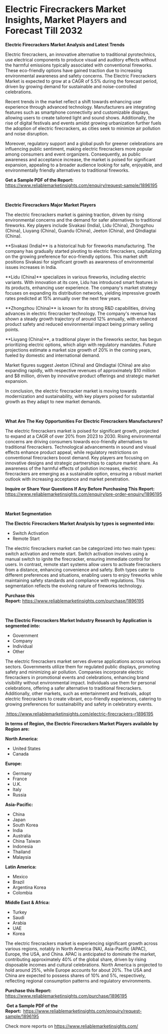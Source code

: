 <p><h1>Electric Firecrackers Market Insights, Market Players and Forecast Till 2032</h1></p><p><strong>Electric Firecrackers Market Analysis and Latest Trends</strong></p>
<p><p>Electric firecrackers, an innovative alternative to traditional pyrotechnics, use electrical components to produce visual and auditory effects without the harmful emissions typically associated with conventional fireworks. These eco-friendly options have gained traction due to increasing environmental awareness and safety concerns. The Electric Firecrackers Market is expected to grow at a CAGR of 5.5% during the forecast period, driven by growing demand for sustainable and noise-controlled celebrations.</p><p>Recent trends in the market reflect a shift towards enhancing user experience through advanced technology. Manufacturers are integrating features such as smartphone connectivity and customizable displays, allowing users to create tailored light and sound shows. Additionally, the rise of digital festivals and events amidst growing urbanization further fuels the adoption of electric firecrackers, as cities seek to minimize air pollution and noise disruption. </p><p>Moreover, regulatory support and a global push for greener celebrations are influencing public sentiment, making electric firecrackers more popular among consumers and event organizers. Consequently, as public awareness and acceptance increase, the market is poised for significant expansion, appealing to a broader audience looking for safe, enjoyable, and environmentally friendly alternatives to traditional fireworks.</p></p>
<p><strong>Get a Sample PDF of the Report:&nbsp;</strong> <a href="https://www.reliablemarketinsights.com/enquiry/request-sample/1896195?utm_campaign=3209&utm_medium=2&utm_source=Github&utm_content=ia&utm_term=28032025&utm_id=electric-firecrackers">https://www.reliablemarketinsights.com/enquiry/request-sample/1896195</a></p>
<p>&nbsp;</p>
<p><strong>Electric Firecrackers Major Market Players</strong></p>
<p><p>The electric firecrackers market is gaining traction, driven by rising environmental concerns and the demand for safer alternatives to traditional fireworks. Key players include Sivakasi (India), Lidu (China), Zhongzhou (China), Liuyang (China), Guandu (China), Jeeton (China), and QIndiagtai (China).</p><p>**Sivakasi (India)** is a historical hub for fireworks manufacturing. The company has gradually started pivoting to electric firecrackers, capitalizing on the growing preference for eco-friendly options. This market shift positions Sivakasi for significant growth as awareness of environmental issues increases in India.</p><p>**Lidu (China)** specializes in various fireworks, including electric variants. With innovation at its core, Lidu has introduced smart features in its products, enhancing user experience. The company's market strategy focuses on expanding its distribution networks, yielding impressive growth rates predicted at 15% annually over the next few years.</p><p>**Zhongzhou (China)** is known for its strong R&D capabilities, driving advances in electric firecracker technology. The company's revenue has shown a steady growth trajectory of around 12% annually, with enhanced product safety and reduced environmental impact being primary selling points.</p><p>**Liuyang (China)**, a traditional player in the fireworks sector, has begun prioritizing electric options, which align with regulatory mandates. Future projections estimate a market size growth of 20% in the coming years, fueled by domestic and international demand.</p><p>Market figures suggest Jeeton (China) and QIndiagtai (China) are also expanding rapidly, with respective revenues of approximately $10 million and $8 million, driven by innovative product offerings and strategic market expansion.</p><p>In conclusion, the electric firecracker market is moving towards modernization and sustainability, with key players poised for substantial growth as they adapt to new market demands.</p></p>
<p>&nbsp;</p>
<p><strong>What Are The Key Opportunities For Electric Firecrackers Manufacturers?</strong></p>
<p><p>The electric firecrackers market is poised for significant growth, projected to expand at a CAGR of over 20% from 2023 to 2030. Rising environmental concerns are driving consumers towards eco-friendly alternatives to traditional firecrackers. Technological advancements in sound and visual effects enhance product appeal, while regulatory restrictions on conventional firecrackers boost demand. Key players are focusing on innovative designs and strategic partnerships to capture market share. As awareness of the harmful effects of pollution increases, electric firecrackers are emerging as a sustainable option, ensuring a robust market outlook with increasing acceptance and market penetration.</p></p>
<p><strong>Inquire or Share Your Questions If Any Before Purchasing This Report:</strong> <a href="https://www.reliablemarketinsights.com/enquiry/pre-order-enquiry/1896195?utm_campaign=3209&utm_medium=2&utm_source=Github&utm_content=ia&utm_term=28032025&utm_id=electric-firecrackers">https://www.reliablemarketinsights.com/enquiry/pre-order-enquiry/1896195</a></p>
<p>&nbsp;</p>
<p><strong>Market Segmentation</strong></p>
<p><strong>The Electric Firecrackers Market Analysis by types is segmented into:</strong></p>
<p><ul><li>Switch Activation</li><li>Remote Start</li></ul></p>
<p><p>The electric firecrackers market can be categorized into two main types: switch activation and remote start. Switch activation involves using a manual switch to ignite the firecracker, ensuring immediate control for users. In contrast, remote start systems allow users to activate firecrackers from a distance, enhancing convenience and safety. Both types cater to different preferences and situations, enabling users to enjoy fireworks while maintaining safety standards and compliance with regulations. This segmentation reflects the evolving nature of fireworks technology.</p></p>
<p><strong>Purchase this Report:&nbsp;</strong><a href="https://www.reliablemarketinsights.com/purchase/1896195?utm_campaign=3209&utm_medium=2&utm_source=Github&utm_content=ia&utm_term=28032025&utm_id=electric-firecrackers">https://www.reliablemarketinsights.com/purchase/1896195</a></p>
<p>&nbsp;</p>
<p><strong>The Electric Firecrackers Market Industry Research by Application is segmented into:</strong></p>
<p><ul><li>Government</li><li>Company</li><li>Individual</li><li>Other</li></ul></p>
<p><p>The electric firecrackers market serves diverse applications across various sectors. Governments utilize them for regulated public displays, promoting safety and minimizing air pollution. Companies incorporate electric firecrackers in promotional events and celebrations, enhancing brand visibility without environmental impact. Individuals use them for personal celebrations, offering a safer alternative to traditional firecrackers. Additionally, other markets, such as entertainment and festivals, adopt electric firecrackers to create vibrant, eco-friendly experiences, catering to growing preferences for sustainability and safety in celebratory events.</p></p>
<p><a href="https://www.reliablemarketinsights.com/electric-firecrackers-r1896195?utm_campaign=3209&utm_medium=2&utm_source=Github&utm_content=ia&utm_term=28032025&utm_id=electric-firecrackers">&nbsp;https://www.reliablemarketinsights.com/electric-firecrackers-r1896195</a></p>
<p><strong>In terms of Region, the Electric Firecrackers Market Players available by Region are:</strong></p>
<p>
    <p> <strong> North America: </strong>
        <ul>
            <li>United States</li>
            <li>Canada</li>
        </ul>
        </p> 
    <p> <strong> Europe: </strong>
        <ul>
            <li>Germany</li>
            <li>France</li>
            <li>U.K.</li>
            <li>Italy</li>
            <li>Russia</li>
        </ul>
        </p> 
    <p> <strong> Asia-Pacific: </strong>
        <ul>
            <li>China</li>
            <li>Japan</li>
            <li>South Korea</li>
            <li>India</li>
            <li>Australia</li>
            <li>China Taiwan</li>
            <li>Indonesia</li>
            <li>Thailand</li>
            <li>Malaysia</li>
        </ul>
        </p> 
    <p> <strong> Latin America: </strong>
        <ul>
            <li>Mexico</li>
            <li>Brazil</li>
            <li>Argentina Korea</li>
            <li>Colombia</li>
        </ul>
        </p> 
    <p> <strong> Middle East & Africa: </strong>
        <ul>
            <li>Turkey</li>
            <li>Saudi</li>
            <li>Arabia</li>
            <li>UAE</li>
            <li>Korea</li>
        </ul>
    </p>
    </p>
<p><p>The electric firecrackers market is experiencing significant growth across various regions, notably in North America (NA), Asia-Pacific (APAC), Europe, the USA, and China. APAC is anticipated to dominate the market, contributing approximately 40% of the global share, driven by rising disposable incomes and cultural celebrations. North America is projected to hold around 25%, while Europe accounts for about 20%. The USA and China are expected to possess shares of 10% and 5%, respectively, reflecting regional consumption patterns and regulatory environments.</p></p>
<p><strong>Purchase this Report: </strong><a href="https://www.reliablemarketinsights.com/purchase/1896195?utm_campaign=3209&utm_medium=2&utm_source=Github&utm_content=ia&utm_term=28032025&utm_id=electric-firecrackers">https://www.reliablemarketinsights.com/purchase/1896195</a></p>
<p>&nbsp;<strong>Get a Sample PDF of the Report:&nbsp;&nbsp;</strong><a href="https://www.reliablemarketinsights.com/enquiry/request-sample/1896195?utm_campaign=3209&utm_medium=2&utm_source=Github&utm_content=ia&utm_term=28032025&utm_id=electric-firecrackers">https://www.reliablemarketinsights.com/enquiry/request-sample/1896195</a></p>
<p><strong></strong></p>
<p>Check more reports on <a href="https://www.reliablemarketinsights.com/?utm_campaign=3209&utm_medium=2&utm_source=Github&utm_content=ia&utm_term=28032025&utm_id=electric-firecrackers">https://www.reliablemarketinsights.com/</a></p>
